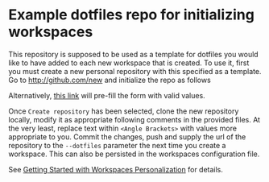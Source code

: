 # Example dotfiles repo for initializing workspaces

This repository is supposed to be used as a template for dotfiles you
would like to have added to each new workspace that is created.  To use
it, first you must create a new personal repository with this specified
as a template. Go to http://github.com/new and initialize the repo as
follows

Alternatively, [this link](https://github.com/new?owner=@me&template_name=workspaces-dotfiles-template&template_owner=DataDog&name=dotfiles&visibility=public&description=Home+directory+initialization+for+workspaces)
will pre-fill the form with valid values.

Once `Create repository` has been selected, clone the new repository locally, modify
it as appropriate following comments in the provided files. At the very least,
replace text within `<Angle Brackets>` with values more appropriate to you.
Commit the changes, push and supply the url of the repository to the `--dotfiles`
parameter the next time you create a workspace.  This can also be persisted in the
workspaces configuration file.

See [Getting Started with Workspaces Personalization](https://datadoghq.atlassian.net/wiki/spaces/DEVX/pages/3068528729/Getting+Started+with+Workspaces+Personalization)
for details.

